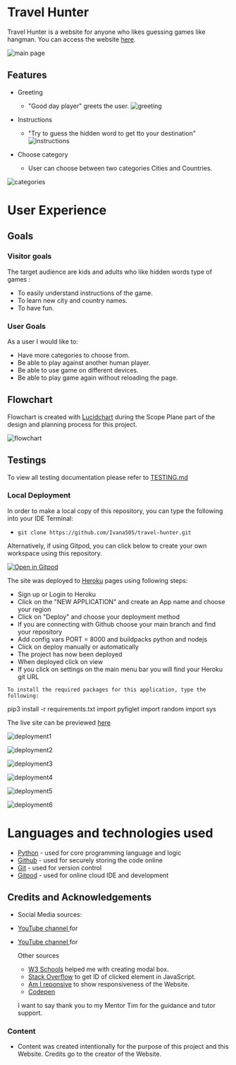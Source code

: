 # Travel Hunter
Travel Hunter is a website for anyone who likes guessing games like hangman.
You can access the website [here](https://travel-hunter1.herokuapp.com/).

![main page]()


## Features
- Greeting  
    - "Good day player" greets the user.
![greeting]()

- Instructions
     - "Try to guess the hidden word to get tto your destination"
![instructions]()

- Choose category
     - User can choose between two categories Cities and Countries.

![categories]()


# User Experience

## Goals

### Visitor goals

The target audience are kids and adults who like hidden words type of games : 

- To easily understand instructions of the game.
- To learn new city and country names.
- To have fun.

### User Goals

As a user I would like to:

- Have more categories to choose from.
- Be able to play against another human player.
- Be able to use game on different devices.
- Be able to play game again without reloading the page. 


## Flowchart
Flowchart is created with [Lucidchart](https://www.lucidchart.com/pages/) during the Scope Plane part of the design and planning process for this project.

![flowchart](documentation/images/flowchart.png)


## Testings

To view all testing documentation please refer to [TESTING.md](TESTING.md)

### Local Deployment

In order to make a local copy of this repository, you can type the following into your IDE Terminal:

- `git clone https://github.com/Ivana505/travel-hunter.git` 

Alternatively, if using Gitpod, you can click below to create your own workspace using this repository.

[![Open in Gitpod](https://gitpod.io/button/open-in-gitpod.svg)](https://gitpod.io/#https://github.com/Ivana505/travel-hunter)

The site was deployed to [Heroku](https://heroku.com/) pages using following steps: 
   - Sign up or Login to Heroku 
   - Click on the "NEW APPLICATION" and create an App name and choose your region
   - Click on "Deploy" and choose your deployment method
   - If you are connecting with Github choose your main branch and find your repository
   - Add config vars PORT = 8000 and buildpacks python and nodejs
   - Click on deploy manually or automatically
   - The project has now been deployed
   - When deployed click on view
   - If you click on settings on the main menu bar you will find your Heroku git URL

    To install the required packages for this application, type the following:
pip3 install -r requirements.txt
import pyfiglet
import random
import sys
   

The live site can be previewed [here](https://travel-hunter1.herokuapp.com/)

![deployment1](documentation/images/heroku-deployment1.png)

![deployment2](documentation/images/heroku-deployment2.png)

![deployment3](documentation/images/heroku-deployment3.png)

![deployment4](documentation/images/heroku-deployment4.png)

![deployment5](documentation/images/heroku-deployment5.png)

![deployment6](documentation/images/heroku-deployment6.png)


  # Languages and technologies used
- [Python](https://www.python.org/) - used for core programming language and logic
- [Github](https://github.com/) - used for securely storing the code online
- [Git](https://git-scm.com/) - used for version control
- [Gitpod](https://www.gitpod.io/) - used for online cloud IDE and development


## Credits and Acknowledgements

- Social Media sources:
- [YouTube channel ](https://www.youtube.com/watch?v=F3odgpghXzY) for
- [YouTube channel ](https://www.youtube.com/watch?v=vjco5yKZpU8) for 

  Other sources
  - [W3 Schools](https://www.w3schools.com/howto/howto_css_modals.asp) helped me with creating modal box.
  - [Stack Overflow](https://stackoverflow.com/questions/50229293/get-id-of-clicked-element-vanilla-js) to get ID of clicked element in JavaScript.
  - [Am I reponsive](http://ami.responsivedesign.is/) to show responsiveness of the Website.
  - [Codepen](https://codepen.io/tag/piano)

  I want to say thank you to my Mentor Tim for the guidance and tutor support.

### Content
 - Content was created intentionally for the purpose of this project and this Website. Credits go to the creator of the Website.



